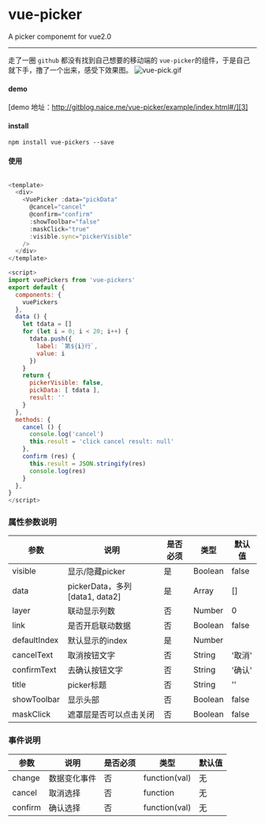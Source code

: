 # vue-picker

A picker componemt for vue2.0

------
走了一圈 `github` 都没有找到自己想要的移动端的 `vue-picker`的组件，于是自己就下手，撸了一个出来，感受下效果图。
![vue-pick.gif][1]


#### demo

[demo 地址：http://gitblog.naice.me/vue-picker/example/index.html#/][3]


#### install

`npm install vue-pickers --save`


#### 使用

````javascript

<template>
  <div>
    <VuePicker :data="pickData"
      @cancel="cancel"
      @confirm="confirm"
      :showToolbar="false"
      :maskClick="true"
      :visible.sync="pickerVisible"
    />
  </div>
</template>

<script>
import vuePickers from 'vue-pickers'
export default {
  components: {
    vuePickers
  },
  data () {
    let tdata = []
    for (let i = 0; i < 20; i++) {
      tdata.push({
        label: `第${i}行`,
        value: i
      })
    }
    return {
      pickerVisible: false,
      pickData: [ tdata ],
      result: ''
    }
  },
  methods: {
    cancel () {
      console.log('cancel')
      this.result = 'click cancel result: null'
    },
    confirm (res) {
      this.result = JSON.stringify(res)
      console.log(res)
    }
  },
}
</script>
````

### 属性参数说明

参数 | 说明 | 是否必须 | 类型 |默认值
---- | --- | --- | --- | ---
visible | 显示/隐藏picker | 是 | Boolean | false
data | pickerData，多列[data1, data2]  | 是 | Array | []
layer | 联动显示列数  | 否 | Number | 0
link | 是否开启联动数据  | 否 | Boolean | false
defaultIndex | 默认显示的index  | 是 | Number || [](多列用数组)
cancelText | 取消按钮文字  | 否 | String | '取消'
confirmText | 去确认按钮文字  | 否 | String | '确认'
title | picker标题  | 否 | String | ''
showToolbar | 显示头部  | 否 | Boolean | false
maskClick | 遮罩层是否可以点击关闭  | 否 | Boolean | false


### 事件说明

参数 | 说明 | 是否必须 | 类型 |默认值
---- | --- | --- | --- | ---
change | 数据变化事件 | 否 | function(val) | 无
cancel | 取消选择 | 否 | function | 无
confirm | 确认选择  | 否 | function(val) | 无


[1]: http://ypimg.naice.me/vue-picker.gif
[3]: http://gitblog.naice.me/vue-picker/index.html#/
